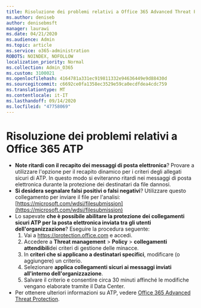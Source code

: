 ```yaml
---
title: Risoluzione dei problemi relativi a Office 365 Advanced Threat Protection (ATP)
ms.author: deniseb
author: denisebmsft
manager: laurawi
ms.date: 04/21/2020
ms.audience: Admin
ms.topic: article
ms.service: o365-administration
ROBOTS: NOINDEX, NOFOLLOW
localization_priority: Normal
ms.collection: Admin_O365
ms.custom: 3100021
ms.openlocfilehash: 4164781a331ec919811332e94636449e9d88430d
ms.sourcegitcommit: c6692ce0fa1358ec3529e59ca0ecdfdea4cdc759
ms.translationtype: MT
ms.contentlocale: it-IT
ms.lasthandoff: 09/14/2020
ms.locfileid: "47758069"
---
```

# <a name="troubleshoot-issues-with-office-365-atp"></a>Risoluzione dei problemi relativi a Office 365 ATP

- **Note ritardi con il recapito dei messaggi di posta elettronica**? Provare a utilizzare l'opzione per il recapito dinamico per i criteri degli allegati sicuri di ATP. In questo modo si eviteranno ritardi nei messaggi di posta elettronica durante la protezione dei destinatari da file dannosi.
- **Si desidera segnalare falsi positivi o falsi negativi**? Utilizzare questo collegamento per inviare il file per l'analisi: [https://microsoft.com/wdsi/filesubmission](https://microsoft.com/wdsi/filesubmission)
- Lo sapevate **che è possibile abilitare la protezione dei collegamenti sicuri ATP per la posta elettronica inviata tra gli utenti dell'organizzazione**? Eseguire la procedura seguente:
    1. Vai a https://protection.office.com e accedi.
    2. Accedere a **Threat management**  >  **Policy**  >  **collegamenti attendibili**dei criteri di gestione delle minacce.
    3. In **criteri che si applicano a destinatari specifici**, modificare (o aggiungere) un criterio.
    4. Selezionare **applica collegamenti sicuri ai messaggi inviati all'interno dell'organizzazione**.
    5. Salvare il criterio e consentire circa 30 minuti affinché le modifiche vengano elaborate tramite il Data Center.
- Per ottenere ulteriori informazioni su ATP, vedere [Office 365 Advanced Threat Protection](https://docs.microsoft.com/microsoft-365/security/office-365-security/office-365-atp).